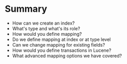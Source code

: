 # Summary #

* How can we create an index?
* What's type and what's its role?
* How would you define mapping?
* Do we define mapping at index or at type level
* Can we change mapping for existing fields?
* How would you define transactions in Lucene?
* What advanced mapping options we have covered?